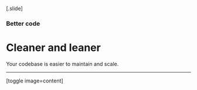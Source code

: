 
[.slide]
  ### Better code
  # Cleaner and leaner
  Your codebase is easier to maintain and scale.

  ---

  [toggle image=content]

